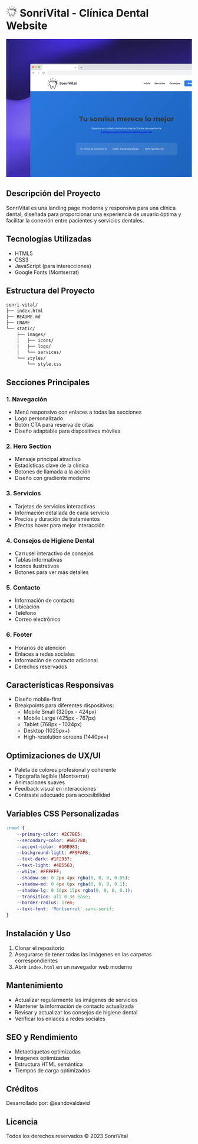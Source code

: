 # <img src="static/images/logo/logo.png" alt="SonriVital Logo" width="30px" style="background: #fff"/> SonriVital - Clínica Dental Website

![SonriVital Logo](static/images/sonri-vital-project.webp)

## Descripción del Proyecto

SonriVital es una landing page moderna y responsiva para una clínica dental, diseñada para proporcionar una experiencia de usuario óptima y facilitar la conexión entre pacientes y servicios dentales.

## Tecnologías Utilizadas

- HTML5
- CSS3
- JavaScript (para interacciones)
- Google Fonts (Montserrat)

## Estructura del Proyecto

``` notes
sonri-vital/
├── index.html
├── README.md
├── CNAME
└── static/
    ├── images/
    │   ├── icons/
    │   ├── logo/
    │   └── services/
    └── styles/
        └── style.css
```

## Secciones Principales

### 1. Navegación

- Menú responsivo con enlaces a todas las secciones
- Logo personalizado
- Botón CTA para reserva de citas
- Diseño adaptable para dispositivos móviles

### 2. Hero Section

- Mensaje principal atractivo
- Estadísticas clave de la clínica
- Botones de llamada a la acción
- Diseño con gradiente moderno

### 3. Servicios

- Tarjetas de servicios interactivas
- Información detallada de cada servicio
- Precios y duración de tratamientos
- Efectos hover para mejor interacción

### 4. Consejos de Higiene Dental

- Carrusel interactivo de consejos
- Tablas informativas
- Iconos ilustrativos
- Botones para ver más detalles

### 5. Contacto

- Información de contacto
- Ubicación
- Teléfono
- Correo electrónico

### 6. Footer

- Horarios de atención
- Enlaces a redes sociales
- Información de contacto adicional
- Derechos reservados

## Características Responsivas

- Diseño mobile-first
- Breakpoints para diferentes dispositivos:
  - Mobile Small (320px - 424px)
  - Mobile Large (425px - 767px)
  - Tablet (768px - 1024px)
  - Desktop (1025px+)
  - High-resolution screens (1440px+)

## Optimizaciones de UX/UI

- Paleta de colores profesional y coherente
- Tipografía legible (Montserrat)
- Animaciones suaves
- Feedback visual en interacciones
- Contraste adecuado para accesibilidad

## Variables CSS Personalizadas

```css
:root {
    --primary-color: #2C7BE5;
    --secondary-color: #6B7280;
    --accent-color: #10B981;
    --background-light: #F9FAFB;
    --text-dark: #1F2937;
    --text-light: #4B5563;
    --white: #FFFFFF;
    --shadow-sm: 0 2px 4px rgba(0, 0, 0, 0.05);
    --shadow-md: 0 4px 6px rgba(0, 0, 0, 0.1);
    --shadow-lg: 0 10px 15px rgba(0, 0, 0, 0.1);
    --transition: all 0.3s ease;
    --border-radius: 1rem;
    --text-font: 'Montserrat',sans-serif;
}
```

## Instalación y Uso

1. Clonar el repositorio
2. Asegurarse de tener todas las imágenes en las carpetas correspondientes
3. Abrir `index.html` en un navegador web moderno

## Mantenimiento

- Actualizar regularmente las imágenes de servicios
- Mantener la información de contacto actualizada
- Revisar y actualizar los consejos de higiene dental
- Verificar los enlaces a redes sociales

## SEO y Rendimiento

- Metaetiquetas optimizadas
- Imágenes optimizadas
- Estructura HTML semántica
- Tiempos de carga optimizados

## Créditos

Desarrollado por: @sandovaldavid

## Licencia

Todos los derechos reservados © 2023 SonriVital
